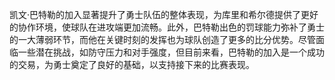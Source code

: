凯文·巴特勒的加入显著提升了勇士队伍的整体表现，为库里和希尔德提供了更好的协作环境，使球队在进攻端更加流畅。此外，巴特勒出色的罚球能力弥补了勇士的一大薄弱环节，而他在关键时刻的发挥也为球队创造了更多的比分优势。尽管面临一些潜在挑战，如防守压力和对手强度，但目前来看，巴特勒的加入是一个成功的交易，为勇士奠定了良好的基础，以支持接下来的比赛表现。